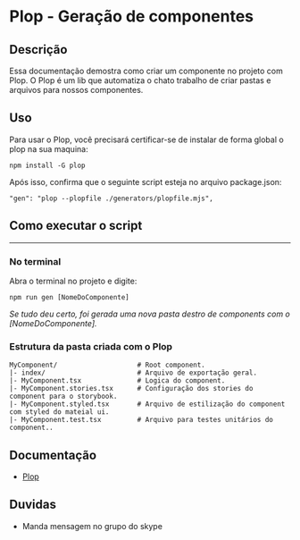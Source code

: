
# Plop - Geração de componentes

## Descrição

Essa documentação demostra como criar um componente no projeto com Plop. O Plop é um lib que automatiza o chato trabalho de criar pastas e arquivos para nossos componentes.

## Uso

Para usar o Plop, você precisará certificar-se de instalar de forma global o plop na sua maquina:
```
npm install -G plop
```

Após isso, confirma que o seguinte script esteja no arquivo package.json:

```
"gen": "plop --plopfile ./generators/plopfile.mjs",
```
##  Como executar o script
---

### No terminal

Abra o terminal no projeto e digite:
```
npm run gen [NomeDoComponente]
```
*Se tudo deu certo, foi gerada uma nova pasta destro de components com o [NomeDoComponente].*


### Estrutura da pasta criada com o Plop


```
MyComponent/                    # Root component.
|- index/        				# Arquivo de exportação geral.
|- MyComponent.tsx      		# Logica do component.
|- MyComponent.stories.tsx      # Configuração dos stories do component para o storybook.
|- MyComponent.styled.tsx 		# Arquivo de estilização do component com styled do mateial ui.
|- MyComponent.test.tsx			# Arquivo para testes unitários do component..
```
 
 
## Documentação

-   [Plop](https://plopjs.com/) 

## Duvidas

-   Manda mensagem no grupo do skype
